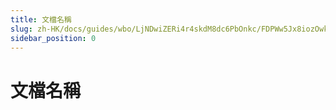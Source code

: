 ```yaml
---
title: 文檔名稱
slug: zh-HK/docs/guides/wbo/LjNDwiZERi4r4skdM8dc6PbOnkc/FDPWw5Jx8iozOwk0K0Sc5Vzxngd/B0ZlwGIgrijiMQkZuWfcrlZYnvf
sidebar_position: 0
---
```



# 文檔名稱

